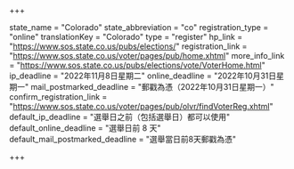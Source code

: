 +++

state_name = "Colorado"
state_abbreviation = "co"
registration_type = "online"
translationKey = "Colorado"
type = "register"
hp_link = "https://www.sos.state.co.us/pubs/elections/"
registration_link = "https://www.sos.state.co.us/voter/pages/pub/home.xhtml"
more_info_link = "https://www.sos.state.co.us/pubs/elections/vote/VoterHome.html"
ip_deadline = "2022年11月8日星期二"
online_deadline = "2022年10月31日星期一"
mail_postmarked_deadline = "郵戳為憑（2022年10月31日星期一）"
confirm_registration_link = "https://www.sos.state.co.us/voter/pages/pub/olvr/findVoterReg.xhtml"
default_ip_deadline = "選舉日之前（包括選舉日）都可以使用"
default_online_deadline = "選舉日前 8 天"
default_mail_postmarked_deadline = "選舉當日前8天郵戳為憑"

+++